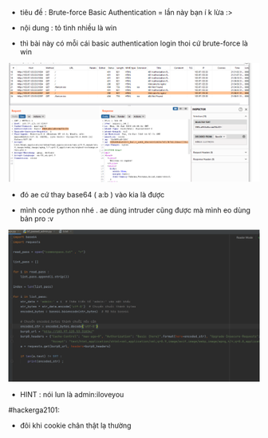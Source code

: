 - tiêu đề : Brute-force Basic Authentication = lần này bạn í k lừa :> 
- nội dung : tỏ tình nhiều là win 

- thì bài này có mỗi cái basic authentication login thoi cứ brute-force là win 

![Alt text](<../image/4.1.png>)

- đó ae cứ thay base64 ( a:b ) vào kia là được 

- mình code python nhé . ae dùng intruder cũng được mà mình eo dùng bản pro :v 

![Alt text](<../image/4.2.png>)

- HINT : nói lun là admin:iloveyou 

#hackerga2101:
- đôi khi cookie chân thật lạ thường 